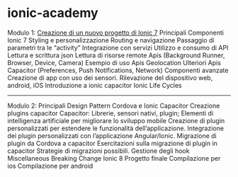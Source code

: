 # ionic-academy

Modulo 1: 
[Creazione di un nuovo progetto di Ionic 7](#frontespizio)
Principali Componenti Ionic 7
Styling e personalizzazione
Routing e navigazione
Passaggio di parametri tra le “activity”
Integrazione con servizi
Utilizzo e consumo di API
Lettura e scrittura json
Lettura di risorse remote
Apis (Background Runner, Browser, Device, Camera)
Esempio di uso Apis Geolocation
Ulteriori Apis Capacitor (Preferences, Push Notifications, Network)
Componenti avanzate
Creazione di app con uso dei sensori.
Rilevazione del dispositivo web, android, iOS
Introduzione a ionic capacitor
Ionic Life Cycles

___________________________________________________



Modulo 2:
Principali Design Pattern
Cordova e Ionic Capacitor
Creazione plugins capacitor
Capacitor: Librerie, sensori nativi, plugin;
Elementi di intelligenza artificiale per migliorare lo sviluppo mobile
Creazione di plugin personalizzati per estendere le funzionalità dell’applicazione.
Integrazione dei plugin personalizzati con l’applicazione Angular/Ionic.
Migrazione di plugin da Cordova a capacitor
Esercitazioni sulla migrazione di plugin in capacitor
Strategie di migrazioni possibili.
Gestione degli hook
Miscellaneous
Breaking Change Ionic 8
Progetto finale
Compilazione per ios
Compilazione per android




